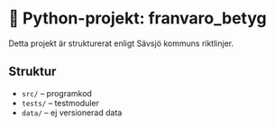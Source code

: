 # 🐍 Python-projekt: franvaro_betyg

Detta projekt är strukturerat enligt Sävsjö kommuns riktlinjer.

## Struktur
- `src/` – programkod
- `tests/` – testmoduler
- `data/` – ej versionerad data
